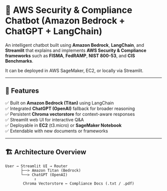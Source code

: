 # 🧠 AWS Security & Compliance Chatbot (Amazon Bedrock + ChatGPT + LangChain)

An intelligent chatbot built using **Amazon Bedrock**, **LangChain**, and **Streamlit** that explains and implements **AWS Security & Compliance frameworks** such as **FISMA**, **FedRAMP**, **NIST 800-53**, and **CIS Benchmarks**.

It can be deployed in AWS SageMaker, EC2, or locally via Streamlit.

---

## 🚀 Features

✅ Built on **Amazon Bedrock (Titan)** using LangChain  
✅ Integrated **ChatGPT (OpenAI)** fallback for broader reasoning  
✅ Persistent **Chroma vectorstore** for context-aware responses  
✅ Streamlit web UI for interactive Q&A  
✅ Deployable in **EC2** (t3.micro) or **SageMaker Notebook**  
✅ Extendable with new documents or frameworks  

---

## 🏗️ Architecture Overview

```text
User → Streamlit UI → Router
       ├──> Amazon Titan (Bedrock)
       └──> ChatGPT (OpenAI)
             ↑
        Chroma Vectorstore ← Compliance Docs (.txt / .pdf)
